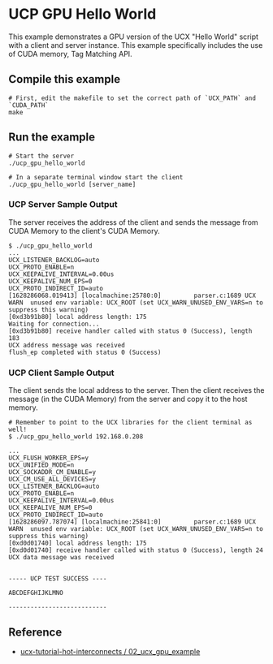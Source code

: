 # UCP GPU Hello World

This example demonstrates a GPU version of the UCX "Hello World" script with a client and server instance. This example specifically includes the use of CUDA memory, Tag Matching API.

## Compile this example
```
# First, edit the makefile to set the correct path of `UCX_PATH` and `CUDA_PATH`
make
```

## Run the example
```
# Start the server
./ucp_gpu_hello_world

# In a separate terminal window start the client 
./ucp_gpu_hello_world [server_name]
```

### UCP Server Sample Output

The server receives the address of the client and sends the message from CUDA Memory to the client's CUDA Memory.

```
$ ./ucp_gpu_hello_world 
...
UCX_LISTENER_BACKLOG=auto
UCX_PROTO_ENABLE=n
UCX_KEEPALIVE_INTERVAL=0.00us
UCX_KEEPALIVE_NUM_EPS=0
UCX_PROTO_INDIRECT_ID=auto
[1628286068.019413] [localmachine:25780:0]         parser.c:1689 UCX  WARN  unused env variable: UCX_ROOT (set UCX_WARN_UNUSED_ENV_VARS=n to suppress this warning)
[0xd3b91b80] local address length: 175
Waiting for connection...
[0xd3b91b80] receive handler called with status 0 (Success), length 183
UCX address message was received
flush_ep completed with status 0 (Success)
```

### UCP Client Sample Output

The client sends the local address to the server. Then the client receives the message (in the CUDA Memory) from the server and copy it to the host memory.

```
# Remember to point to the UCX libraries for the client terminal as well!
$ ./ucp_gpu_hello_world 192.168.0.208

...
UCX_FLUSH_WORKER_EPS=y
UCX_UNIFIED_MODE=n
UCX_SOCKADDR_CM_ENABLE=y
UCX_CM_USE_ALL_DEVICES=y
UCX_LISTENER_BACKLOG=auto
UCX_PROTO_ENABLE=n
UCX_KEEPALIVE_INTERVAL=0.00us
UCX_KEEPALIVE_NUM_EPS=0
UCX_PROTO_INDIRECT_ID=auto
[1628286097.787074] [localmachine:25841:0]         parser.c:1689 UCX  WARN  unused env variable: UCX_ROOT (set UCX_WARN_UNUSED_ENV_VARS=n to suppress this warning)
[0xd0d01740] local address length: 175
[0xd0d01740] receive handler called with status 0 (Success), length 24
UCX data message was received


----- UCP TEST SUCCESS ----

ABCDEFGHIJKLMNO

---------------------------
```

## Reference

- [ucx-tutorial-hot-interconnects / 02_ucx_gpu_example](https://github.com/gt-crnch-rg/ucx-tutorial-hot-interconnects/tree/main/examples/02_ucx_gpu_example)
